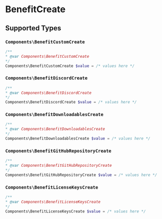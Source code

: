 # BenefitCreate


## Supported Types

### `Components\BenefitCustomCreate`

```php
/**
* @var Components\BenefitCustomCreate
*/
Components\BenefitCustomCreate $value = /* values here */
```

### `Components\BenefitDiscordCreate`

```php
/**
* @var Components\BenefitDiscordCreate
*/
Components\BenefitDiscordCreate $value = /* values here */
```

### `Components\BenefitDownloadablesCreate`

```php
/**
* @var Components\BenefitDownloadablesCreate
*/
Components\BenefitDownloadablesCreate $value = /* values here */
```

### `Components\BenefitGitHubRepositoryCreate`

```php
/**
* @var Components\BenefitGitHubRepositoryCreate
*/
Components\BenefitGitHubRepositoryCreate $value = /* values here */
```

### `Components\BenefitLicenseKeysCreate`

```php
/**
* @var Components\BenefitLicenseKeysCreate
*/
Components\BenefitLicenseKeysCreate $value = /* values here */
```

